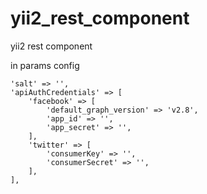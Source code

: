 # yii2_rest_component
yii2 rest component

in params config
````
'salt' => '',
'apiAuthCredentials' => [
    'facebook' => [
        'default_graph_version' => 'v2.8',
        'app_id' => '',
        'app_secret' => '',
    ],
    'twitter' => [
        'consumerKey' => '',
        'consumerSecret' => '',
    ],
],
````